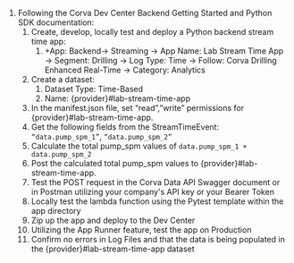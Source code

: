 1. Following the Corva Dev Center Backend Getting Started and Python SDK documentation: 
   1. Create, develop, locally test and deploy a Python backend stream time app: 
      1. +App: Backend→ Streaming → App Name: Lab Stream Time App → Segment: Drilling → Log Type: Time → Follow: Corva Drilling Enhanced Real-Time → Category: Analytics
   2. Create a dataset:
      1. Dataset Type: Time-Based
      2. Name: {provider}#lab-stream-time-app
   3. In the manifest.json file, set “read”,”write” permissions for  {provider}#lab-stream-time-app. 
   4. Get the following fields from the StreamTimeEvent: `“data.pump_spm_1”`, `“data.pump_spm_2”`
   5. Calculate the total pump_spm values of `data.pump_spm_1 + data.pump_spm_2`
   6. Post the calculated total pump_spm values to {provider}#lab-stream-time-app.
   7. Test the POST request in the Corva Data API Swagger document or in Postman utilizing your company's API key or your Bearer Token
   8. Locally test the lambda function using the Pytest template within the app directory
   9. Zip up the app and deploy to the Dev Center
   10. Utilizing the App Runner feature, test the app on Production
   11. Confirm no errors in Log Files and that the data is being populated in the {provider}#lab-stream-time-app dataset
